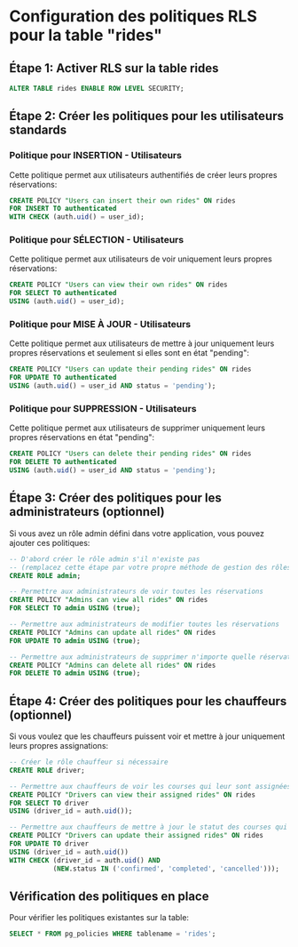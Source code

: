 # Configuration des politiques RLS pour la table "rides"

## Étape 1: Activer RLS sur la table rides

```sql
ALTER TABLE rides ENABLE ROW LEVEL SECURITY;
```

## Étape 2: Créer les politiques pour les utilisateurs standards

### Politique pour INSERTION - Utilisateurs

Cette politique permet aux utilisateurs authentifiés de créer leurs propres réservations:

```sql
CREATE POLICY "Users can insert their own rides" ON rides
FOR INSERT TO authenticated
WITH CHECK (auth.uid() = user_id);
```

### Politique pour SÉLECTION - Utilisateurs

Cette politique permet aux utilisateurs de voir uniquement leurs propres réservations:

```sql
CREATE POLICY "Users can view their own rides" ON rides
FOR SELECT TO authenticated
USING (auth.uid() = user_id);
```

### Politique pour MISE À JOUR - Utilisateurs

Cette politique permet aux utilisateurs de mettre à jour uniquement leurs propres réservations et seulement si elles sont en état "pending":

```sql
CREATE POLICY "Users can update their pending rides" ON rides
FOR UPDATE TO authenticated
USING (auth.uid() = user_id AND status = 'pending');
```

### Politique pour SUPPRESSION - Utilisateurs

Cette politique permet aux utilisateurs de supprimer uniquement leurs propres réservations en état "pending":

```sql
CREATE POLICY "Users can delete their pending rides" ON rides
FOR DELETE TO authenticated
USING (auth.uid() = user_id AND status = 'pending');
```

## Étape 3: Créer des politiques pour les administrateurs (optionnel)

Si vous avez un rôle admin défini dans votre application, vous pouvez ajouter ces politiques:

```sql
-- D'abord créer le rôle admin s'il n'existe pas
-- (remplacez cette étape par votre propre méthode de gestion des rôles)
CREATE ROLE admin;

-- Permettre aux administrateurs de voir toutes les réservations
CREATE POLICY "Admins can view all rides" ON rides
FOR SELECT TO admin USING (true);

-- Permettre aux administrateurs de modifier toutes les réservations
CREATE POLICY "Admins can update all rides" ON rides
FOR UPDATE TO admin USING (true);

-- Permettre aux administrateurs de supprimer n'importe quelle réservation
CREATE POLICY "Admins can delete all rides" ON rides
FOR DELETE TO admin USING (true);
```

## Étape 4: Créer des politiques pour les chauffeurs (optionnel)

Si vous voulez que les chauffeurs puissent voir et mettre à jour uniquement leurs propres assignations:

```sql
-- Créer le rôle chauffeur si nécessaire
CREATE ROLE driver;

-- Permettre aux chauffeurs de voir les courses qui leur sont assignées
CREATE POLICY "Drivers can view their assigned rides" ON rides
FOR SELECT TO driver
USING (driver_id = auth.uid());

-- Permettre aux chauffeurs de mettre à jour le statut des courses qui leur sont assignées
CREATE POLICY "Drivers can update their assigned rides" ON rides
FOR UPDATE TO driver
USING (driver_id = auth.uid())
WITH CHECK (driver_id = auth.uid() AND 
           (NEW.status IN ('confirmed', 'completed', 'cancelled')));
```

## Vérification des politiques en place

Pour vérifier les politiques existantes sur la table:

```sql
SELECT * FROM pg_policies WHERE tablename = 'rides';
```
